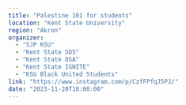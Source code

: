 ```yaml
---
title: "Palestine 101 for students"
location: "Kent State University"
region: "Akron"
organizer:
  - "SJP KSU"
  - "Kent State SDS"
  - "Kent State OSA"
  - "Kent State IGNITE"
  - "KSU Black United Students"
link: "https://www.instagram.com/p/CzfFPfqJ5PJ/"
date: "2023-11-20T18:00:00"
---
```

